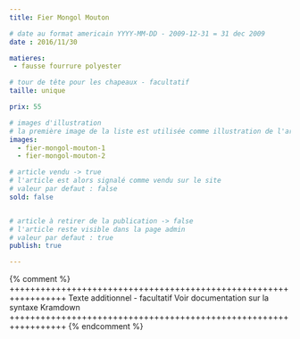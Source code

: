 ```yaml
---
title: Fier Mongol Mouton

# date au format americain YYYY-MM-DD - 2009-12-31 = 31 dec 2009
date : 2016/11/30

matieres:
 - fausse fourrure polyester

# tour de tête pour les chapeaux - facultatif
taille: unique

prix: 55

# images d'illustration
# la première image de la liste est utilisée comme illustration de l'article dans les pages de listing.
images:
  - fier-mongol-mouton-1
  - fier-mongol-mouton-2

# article vendu -> true
# l'article est alors signalé comme vendu sur le site
# valeur par defaut : false
sold: false


# article à retirer de la publication -> false
# l'article reste visible dans la page admin
# valeur par defaut : true
publish: true

---
```

{% comment %} +++++++++++++++++++++++++++++++++++++++++++++++++++++++++++++++++
              Texte additionnel - facultatif
              Voir documentation sur la syntaxe Kramdown
+++++++++++++++++++++++++++++++++++++++++++++++++++++++++++++++++ {% endcomment %}
